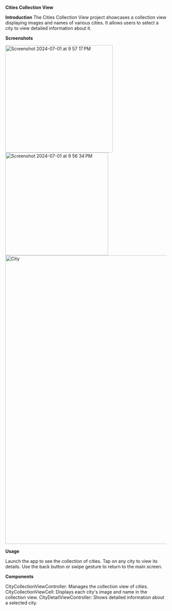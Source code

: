 **Cities Collection View**

**Introduction**
The Cities Collection View project showcases a collection view displaying images and names of various cities. It allows users to select a city to view detailed information about it.

**Screenshots**

<img width="335" alt="Screenshot 2024-07-01 at 9 57 17 PM" src="https://github.com/deshmukharya/CitiesCollection/assets/159518509/d5f459cd-0ba9-420a-9a39-56201d661f71">
<img width="321" alt="Screenshot 2024-07-01 at 9 56 34 PM" src="https://github.com/deshmukharya/CitiesCollection/assets/159518509/4c282537-3db7-453d-bf6c-8352149f4c4c">
<img width="902" alt="City" src="https://github.com/deshmukharya/CitiesCollection/assets/159518509/230f6870-6067-4be0-85ef-0bbd4fe17cf5">


**Usage**

Launch the app to see the collection of cities.
Tap on any city to view its details.
Use the back button or swipe gesture to return to the main screen.


**Components**

CityCollectionViewController: Manages the collection view of cities.
CityCollectionViewCell: Displays each city's image and name in the collection view.
CityDetailViewController: Shows detailed information about a selected city.
